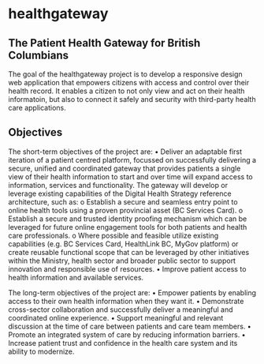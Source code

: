 # healthgateway
## The Patient Health Gateway for British Columbians
The goal of the healthgateway project is to develop a responsive design web application that empowers citizens with access and control over their health record. It enables a citizen to not only view and act on their health informatoin, but also to connect it safely and security with third-party health care applications. 

## Objectives
The short-term objectives of the project are:
•	Deliver an adaptable first iteration of a patient centred platform, focussed on successfully delivering a secure, unified and coordinated gateway that provides patients a single view of their health information to start and over time will expand access to information, services and functionality. The gateway will develop or leverage existing capabilities of the Digital Health Strategy reference architecture, such as: 
  o	Establish a secure and seamless entry point to online health tools using a proven provincial asset (BC Services Card). 
  o	Establish a secure and trusted identity proofing mechanism which can be leveraged for future online engagement tools for both patients    and health care professionals.
  o	Where possible and feasible utilize existing capabilities (e.g. BC Services Card, HealthLink BC, MyGov platform) or create reusable       functional scope that can be leveraged by other initiatives within the Ministry, health sector and broader public sector to support         innovation and responsible use of resources.
•	Improve patient access to health information and available services.

The long-term objectives of the project are:
•	Empower patients by enabling access to their own health information when they want it.
•	Demonstrate cross-sector collaboration and successfully deliver a meaningful and coordinated online experience.
•	Support meaningful and relevant discussion at the time of care between patients and care team members. 
•	Promote an integrated system of care by reducing information barriers.
•	Increase patient trust and confidence in the health care system and its ability to modernize.



